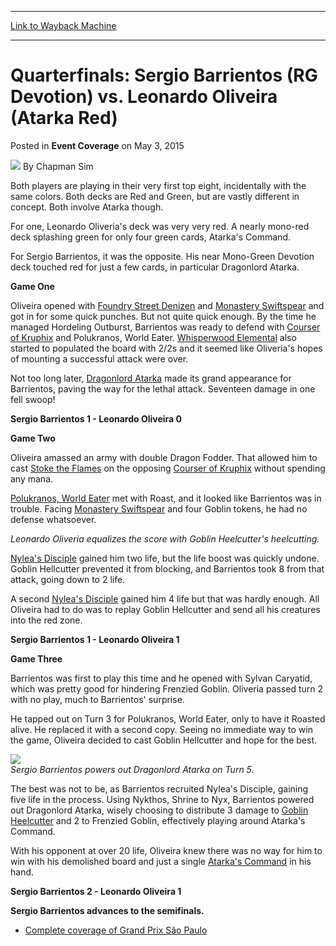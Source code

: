 
---
[Link to Wayback Machine](https://web.archive.org/web/20151029042540/http://magic.wizards.com/en/events/coverage/gpsao15/quarterfinals-sergio-barrientos-vs-leonardo-oliveira-2015-05-03)

[_metadata_:author]:- "Chapman Sim"
[_metadata_:description]:- "Both players are playing in their very first top eight, incidentally with the same colors. Both decks are Red and Green, but are vastly different in concept. Both involve Atarka though. For one, Leonardo Oliveria's deck was very very red. A nearly mono-red deck splashing green for only four green cards, Atarka's Command. For Sergio Barrientos, it was the opposite. His near Mono-Green Devotion deck touched red for just a few cards, in particular Dragonlord Atarka. Game One"
[_metadata_:generator]:- "Drupal 7 (http://drupal.org)"
[_metadata_:node]:- "382496"
[_metadata_:publish_date]:- "2015-05-03"
[_metadata_:source]:- "div-main-content"
[_metadata_:title]:- "Quarterfinals: Sergio Barrientos (RG Devotion) vs. Leonardo Oliveira (Atarka Red)"
[_metadata_:wayback_capture_timestamp]:- "2015-10-29 04:25:40"
[_metadata_:wayback_raw_url]:- "https://web.archive.org/web/20151029042540id_/http://magic.wizards.com/en/events/coverage/gpsao15/quarterfinals-sergio-barrientos-vs-leonardo-oliveira-2015-05-03"
[_metadata_:wayback_url]:- "http://magic.wizards.com/en/events/coverage/gpsao15/quarterfinals-sergio-barrientos-vs-leonardo-oliveira-2015-05-03"
---


Quarterfinals: Sergio Barrientos (RG Devotion) vs. Leonardo Oliveira (Atarka Red)
=================================================================================



 Posted in **Event Coverage**
 on May 3, 2015 






![](https://media.magic.wizards.com/styles/auth_small/public/images/person/chapman_icon_0.jpg)
By Chapman Sim










Both players are playing in their very first top eight, incidentally with the same colors. Both decks are Red and Green, but are vastly different in concept. Both involve Atarka though.



For one, Leonardo Oliveria's deck was very very red. A nearly mono-red deck splashing green for only four green cards, Atarka's Command.



For Sergio Barrientos, it was the opposite. His near Mono-Green Devotion deck touched red for just a few cards, in particular Dragonlord Atarka.



**Game One**



Oliveira opened with [Foundry Street Denizen](http://gatherer.wizards.com/Pages/Card/Details.aspx?name=Foundry+Street+Denizen) and [Monastery Swiftspear](http://gatherer.wizards.com/Pages/Card/Details.aspx?name=Monastery+Swiftspear) and got in for some quick punches. But not quite quick enough. By the time he managed Hordeling Outburst, Barrientos was ready to defend with [Courser of Kruphix](http://gatherer.wizards.com/Pages/Card/Details.aspx?name=Courser+of+Kruphix) and Polukranos, World Eater. [Whisperwood Elemental](http://gatherer.wizards.com/Pages/Card/Details.aspx?name=Whisperwood+Elemental) also started to populated the board with 2/2s and it seemed like Oliveria's hopes of mounting a successful attack were over.



  




Not too long later, [Dragonlord Atarka](http://gatherer.wizards.com/Pages/Card/Details.aspx?name=Dragonlord+Atarka) made its grand appearance for Barrientos, paving the way for the lethal attack. Seventeen damage in one fell swoop!



**Sergio Barrientos 1 - Leonardo Oliveira 0**



**Game Two**


Oliveira amassed an army with double Dragon Fodder. That allowed him to cast [Stoke the Flames](http://gatherer.wizards.com/Pages/Card/Details.aspx?name=Stoke+the+Flames) on the opposing [Courser of Kruphix](http://gatherer.wizards.com/Pages/Card/Details.aspx?name=Courser+of+Kruphix) without spending any mana.



[Polukranos, World Eater](http://gatherer.wizards.com/Pages/Card/Details.aspx?name=Polukranos%2C+World+Eater) met with Roast, and it looked like Barrientos was in trouble. Facing [Monastery Swiftspear](http://gatherer.wizards.com/Pages/Card/Details.aspx?name=Monastery+Swiftspear) and four Goblin tokens, he had no defense whatsoever.


  
*Leonardo Oliveria equalizes the score with Goblin Heelcutter's heelcutting.*



[Nylea's Disciple](http://gatherer.wizards.com/Pages/Card/Details.aspx?name=Nylea%27s+Disciple) gained him two life, but the life boost was quickly undone. Goblin Hellcutter prevented it from blocking, and Barrientos took 8 from that attack, going down to 2 life.



A second [Nylea's Disciple](http://gatherer.wizards.com/Pages/Card/Details.aspx?name=Nylea%27s+Disciple) gained him 4 life but that was hardly enough. All Oliveira had to do was to replay Goblin Hellcutter and send all his creatures into the red zone.



**Sergio Barrientos 1 - Leonardo Oliveira 1**


**Game Three**


Barrientos was first to play this time and he opened with Sylvan Caryatid, which was pretty good for hindering Frenzied Goblin. Oliveria passed turn 2 with no play, much to Barrientos' surprise.



He tapped out on Turn 3 for Polukranos, World Eater, only to have it Roasted alive. He replaced it with a second copy. Seeing no immediate way to win the game, Oliveira decided to cast Goblin Hellcutter and hope for the best.



 **![](https://media.wizards.com/2015/events/gpsao15/qf1_Sergio-Barrientos.jpg)**  
*Sergio Barrientos powers out Dragonlord Atarka on Turn 5.*



The best was not to be, as Barrientos recruited Nylea's Disciple, gaining five life in the process. Using Nykthos, Shrine to Nyx, Barrientos powered out Dragonlord Atarka, wisely choosing to distribute 3 damage to [Goblin Heelcutter](http://gatherer.wizards.com/Pages/Card/Details.aspx?name=Goblin+Heelcutter) and 2 to Frenzied Goblin, effectively playing around Atarka's Command.



With his opponent at over 20 life, Oliveira knew there was no way for him to win with his demolished board and just a single [Atarka's Command](http://gatherer.wizards.com/Pages/Card/Details.aspx?name=Atarka%27s+Command) in his hand.



**Sergio Barrientos 2 - Leonardo Oliveira 1**



**Sergio Barrientos advances to the semifinals.**


* [Complete coverage of Grand Prix São Paulo](/node/380926)

 




